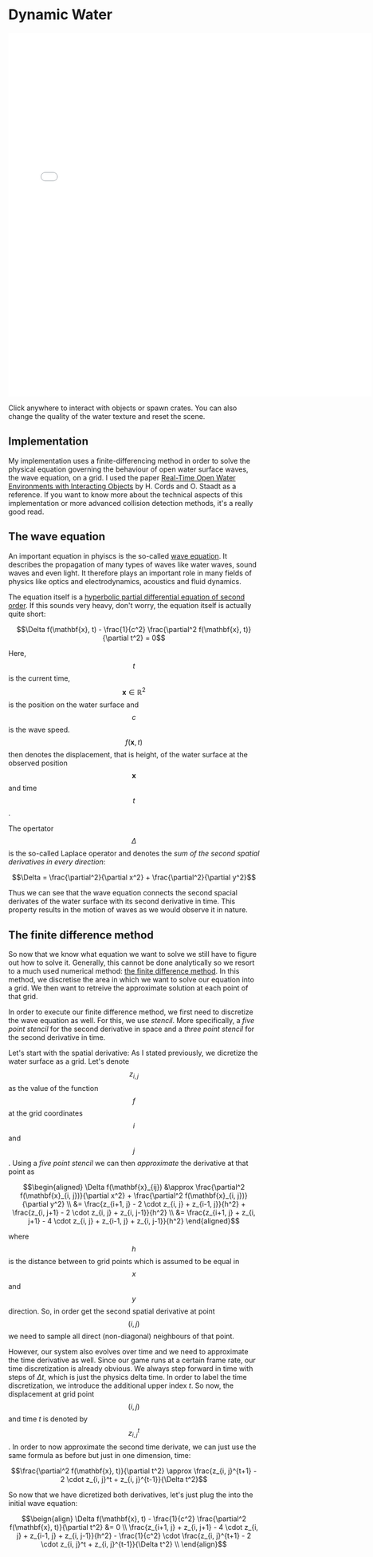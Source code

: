 # Dynamic Water

<div align="center"><iframe width="730px" height="730px" frameBorder="0" src="water.html"></iframe></div>

Click anywhere to interact with objects or spawn crates. You can also change the quality of the water texture and reset the scene.

## Implementation

My implementation uses a finite-differencing method in order to solve the physical equation governing the behaviour of open water surface waves, the wave equation, on a grid. I used the paper [Real-Time Open Water Environments with Interacting Objects](https://www.researchgate.net/publication/221314832_Real-Time_Open_Water_Environments_with_Interacting_Objects) by H. Cords and O. Staadt as a reference. If you want to know more about the technical aspects of this implementation or more advanced collision detection methods, it's a really good read.

## The wave equation

An important equation in phyiscs is the so-called [wave equation](https://en.wikipedia.org/wiki/Wave_equation). It describes the propagation of many types of waves like water waves, sound waves and even light. It therefore plays an important role in many fields of physics like optics and electrodynamics, acoustics and fluid dynamics.

The equation itself is a [hyperbolic partial differential equation of second order](https://en.wikipedia.org/wiki/Hyperbolic_partial_differential_equation). If this sounds very heavy, don't worry, the equation itself is actually quite short:

$$\Delta f(\mathbf{x}, t) - \frac{1}{c^2} \frac{\partial^2 f(\mathbf{x}, t)}{\partial t^2} = 0$$

Here, $$t$$ is the current time, $$\mathbf{x} \in \mathbb{R}^2$$ is the position on the water surface and $$c$$ is the wave speed. $$f(\mathbf{x}, t)$$ then denotes the displacement, that is height, of the water surface at the observed position $$\mathbf{x}$$ and time $$t$$.

The opertator $$\Delta$$ is the so-called Laplace operator and denotes the *sum of the second spatial derivatives in every direction*:

$$\Delta = \frac{\partial^2}{\partial x^2} + \frac{\partial^2}{\partial y^2}$$

Thus we can see that the wave equation connects the second spacial derivates of the water surface with its second derivative in time. This property results in the motion of waves as we would observe it in nature.

## The finite difference method

So now that we know what equation we want to solve we still have to figure out how to solve it. Generally, this cannot be done analytically so we resort to a much used numerical method: [the finite difference method](https://en.wikipedia.org/wiki/Finite_difference_method). In this method, we discretise the area in which we want to solve our equation into a grid. We then want to retreive the approximate solution at each point of that grid.

In order to execute our finite difference method, we first need to discretize the wave equation as well. For this, we use *stencil*. More specifically, a *five point stencil* for the second derivative in space and a *three point stencil* for the second derivative in time.

Let's start with the spatial derivative: As I stated previously, we dicretize the water surface as a grid. Let's denote $$z_{i, j}$$ as the value of the function $$f$$ at the grid coordinates $$i$$ and $$j$$. Using a *five point stencil* we can then *approximate* the derivative at that point as

$$\begin{aligned}
\Delta f(\mathbf{x}_{ij}) &\approx \frac{\partial^2 f(\mathbf{x}_{i, j})}{\partial x^2} + \frac{\partial^2 f(\mathbf{x}_{i, j})}{\partial y^2} \\
&= \frac{z_{i+1, j} - 2 \cdot z_{i, j} + z_{i-1, j}}{h^2} + \frac{z_{i, j+1} - 2 \cdot z_{i, j} + z_{i, j-1}}{h^2} \\
&= \frac{z_{i+1, j} + z_{i, j+1} - 4 \cdot z_{i, j} + z_{i-1, j} + z_{i, j-1}}{h^2}
\end{aligned}$$

where $$h$$ is the distance between to grid points which is assumed to be equal in $$x$$ and $$y$$ direction. So, in order get the second spatial derivative at point $$(i, j)$$ we need to sample all direct (non-diagonal) neighbours of that point.

However, our system also evolves over time and we need to approximate the time derivative as well. Since our game runs at a certain frame rate, our time discretization is already obvious. We always step forward in time with steps of $\Delta t$, which is just the physics delta time. In order to label the time discretization, we introduce the additional upper index $t$. So now, the displacement at grid point $$(i, j)$$ and time $t$ is denoted by $$z_{i, j}^t$$. In order to now approximate the second time derivate, we can just use the same formula as before but just in one dimension, time:

$$\frac{\partial^2 f(\mathbf{x}, t)}{\partial t^2} \approx \frac{z_{i, j}^{t+1} - 2 \cdot z_{i, j}^t + z_{i, j}^{t-1}}{\Delta t^2}$$

So now that we have dicretized both derivatives, let's just plug the into the initial wave equation:

$$\beign{align}
\Delta f(\mathbf{x}, t) - \frac{1}{c^2} \frac{\partial^2 f(\mathbf{x}, t)}{\partial t^2} &= 0 \\
\frac{z_{i+1, j} + z_{i, j+1} - 4 \cdot z_{i, j} + z_{i-1, j} + z_{i, j-1}}{h^2} - \frac{1}{c^2} \cdot \frac{z_{i, j}^{t+1} - 2 \cdot z_{i, j}^t + z_{i, j}^{t-1}}{\Delta t^2} \\
\end{align}$$
